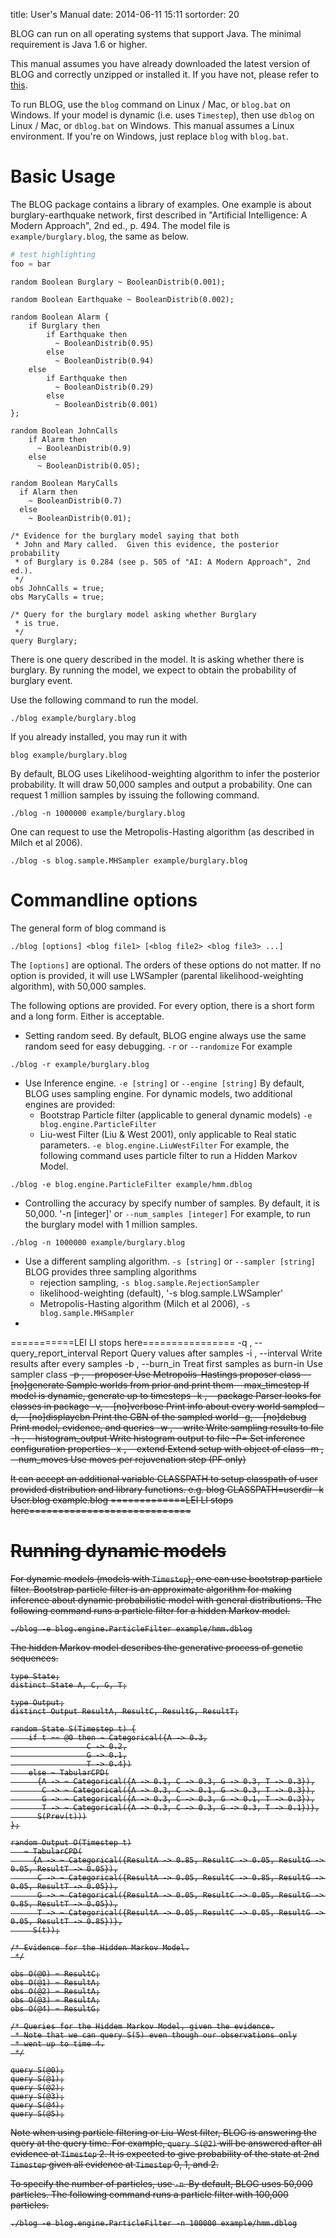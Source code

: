 title: User's Manual
date: 2014-06-11 15:11
sortorder: 20

BLOG can run on all operating systems that support Java. The minimal requirement is Java 1.6 or higher.

This manual assumes you have already downloaded the latest version of BLOG and correctly unzipped or installed it. If you have not, please refer to [this](index.md).

To run BLOG, use the `blog` command on Linux / Mac, or `blog.bat` on Windows.
If your model is dynamic (i.e. uses `Timestep`), then use `dblog` on Linux /
Mac, or `dblog.bat` on Windows. This manual assumes a Linux environment. If
you're on Windows, just replace `blog` with `blog.bat`.


# Basic Usage

The BLOG package contains a library of examples.
One example is about burglary-earthquake network,
first described in "Artificial Intelligence: A Modern Approach", 2nd ed., p. 494.
The model file is `example/burglary.blog`, the same as below.

```python
# test highlighting
foo = bar
```

```blog
random Boolean Burglary ~ BooleanDistrib(0.001);

random Boolean Earthquake ~ BooleanDistrib(0.002);

random Boolean Alarm {
	if Burglary then
		if Earthquake then
		  ~ BooleanDistrib(0.95)
		else
		  ~ BooleanDistrib(0.94)
	else
		if Earthquake then
		  ~ BooleanDistrib(0.29)
		else
		  ~ BooleanDistrib(0.001)
};

random Boolean JohnCalls
	if Alarm then
	  ~ BooleanDistrib(0.9)
	else
	  ~ BooleanDistrib(0.05);

random Boolean MaryCalls
  if Alarm then
    ~ BooleanDistrib(0.7)
  else
    ~ BooleanDistrib(0.01);

/* Evidence for the burglary model saying that both
 * John and Mary called.  Given this evidence, the posterior probability
 * of Burglary is 0.284 (see p. 505 of "AI: A Modern Approach", 2nd ed.).
 */
obs JohnCalls = true;
obs MaryCalls = true;

/* Query for the burglary model asking whether Burglary
 * is true.
 */
query Burglary;
```

There is one query described in the model. It is asking whether there is burglary.
By running the model, we expect to obtain the probability of burglary event.

Use the following command to run the model.
```
./blog example/burglary.blog
```

If you already installed, you may run it with
```
blog example/burglary.blog
```

By default, BLOG uses Likelihood-weighting algorithm to infer the posterior probability.
It will draw 50,000 samples and output a probability.
One can request 1 million samples by issuing the following command.
```
./blog -n 1000000 example/burglary.blog
```

One can request to use the Metropolis-Hasting algorithm (as described in Milch et al 2006).
```
./blog -s blog.sample.MHSampler example/burglary.blog
```

# Commandline options
The general form of blog command is
```
./blog [options] <blog file1> [<blog file2> <blog file3> ...]
```
The `[options]` are optional. The orders of these options do not matter. If no option is provided, it will use LWSampler (parental likelihood-weighting algorithm), with 50,000 samples.

The following options are provided. For every option, there is a short form and a long form. Either is acceptable.

- Setting random seed. By default, BLOG engine always use the same random seed for easy debugging.
  `-r` or `--randomize`
  For example
```
./blog -r example/burglary.blog
```
- Use Inference engine.
  `-e [string]` or `--engine [string]`
  By default, BLOG uses sampling engine. For dynamic models, two additional engines are provided:
  - Bootstrap Particle filter (applicable to general dynamic models)
    `-e blog.engine.ParticleFilter`
  - Liu-west Filter (Liu & West 2001), only applicable to Real static parameters.
    `-e blog.engine.LiuWestFilter`
  For example, the following command uses particle filter to run a Hidden Markov Model.
```
./blog -e blog.engine.ParticleFilter example/hmm.dblog
```
- Controlling the accuracy by specify number of samples. By default, it is 50,000.
  '-n [integer]' or `--num_samples [integer]`
  For example, to run the burglary model with 1 million samples.
```
./blog -n 1000000 example/burglary.blog
```
- Use a different sampling algorithm.
  `-s [string]` or `--sampler [string]`
  BLOG provides three sampling algorithms
  - rejection sampling, `-s blog.sample.RejectionSampler`
  - likelihood-weighting (default), '-s blog.sample.LWSampler'
  - Metropolis-Hasting algorithm (Milch et al 2006), `-s blog.sample.MHSampler`
-



===========LEI LI stops here================
-q <n>, --query_report_interval <n>Report Query values after <n> samples
-i <n>, --interval <n>        Write results after every <n> samples
-b <n>, --burn_in <n>         Treat first <n> samples as burn-in
         Use sampler class <s>
-p <s>, --proposer <s>        Use Metropolis-Hastings proposer class <s>
--[no]generate                Sample worlds from prior and print them
--max_timestep <n>            If model is dynamic, generate up to <n> timesteps
-k <s>, --package <s>         Parser looks for classes in package <s>
-v, --[no]verbose             Print info about every world sampled
-d, --[no]displaycbn          Print the CBN of the sampled world
-g, --[no]debug               Print model, evidence, and queries
-w <s>, --write <s>           Write sampling results to file <s>
-h <s>, --histogram_output <s>Write histogram output to file <s>
-P<key>=<value>               Set inference configuration properties
-x <s>, --extend <s>          Extend setup with object of class <s>
-m <n>, --num_moves <n>       Use <m> moves per rejuvenation step (PF only)


It can accept an additional variable CLASSPATH to setup classpath of
user provided distribution and library functions.
e.g. blog CLASSPATH=userdir -k User.blog example.blog
=============LEI LI stops here============================

# Running dynamic models
For dynamic models (models with `Timestep`), one can use bootstrap particle filter.
Bootstrap particle filter is an approximate algorithm for making inference about dynamic probabilistic model with general distributions. The following command runs a particle filter for a hidden Markov model.
```
./blog -e blog.engine.ParticleFilter example/hmm.dblog
```

The hidden Markov model describes the generative process of genetic sequences.
```blog
type State;
distinct State A, C, G, T;

type Output;
distinct Output ResultA, ResultC, ResultG, ResultT;

random State S(Timestep t) {
    if t == @0 then ~ Categorical({A -> 0.3,
                 C -> 0.2,
                 G -> 0.1,
                 T -> 0.4})
    else ~ TabularCPD(
      {A -> ~ Categorical({A -> 0.1, C -> 0.3, G -> 0.3, T -> 0.3}),
       C -> ~ Categorical({A -> 0.3, C -> 0.1, G -> 0.3, T -> 0.3}),
       G -> ~ Categorical({A -> 0.3, C -> 0.3, G -> 0.1, T -> 0.3}),
       T -> ~ Categorical({A -> 0.3, C -> 0.3, G -> 0.3, T -> 0.1})},
      S(Prev(t)))
};

random Output O(Timestep t)
   ~ TabularCPD(
     {A -> ~ Categorical({ResultA -> 0.85, ResultC -> 0.05, ResultG -> 0.05, ResultT -> 0.05}),
      C -> ~ Categorical({ResultA -> 0.05, ResultC -> 0.85, ResultG -> 0.05, ResultT -> 0.05}),
      G -> ~ Categorical({ResultA -> 0.05, ResultC -> 0.05, ResultG -> 0.85, ResultT -> 0.05}),
      T -> ~ Categorical({ResultA -> 0.05, ResultC -> 0.05, ResultG -> 0.05, ResultT -> 0.85})},
     S(t));

/* Evidence for the Hidden Markov Model.
 */

obs O(@0) = ResultC;
obs O(@1) = ResultA;
obs O(@2) = ResultA;
obs O(@3) = ResultA;
obs O(@4) = ResultG;

/* Queries for the Hiddem Markov Model, given the evidence.
 * Note that we can query S(5) even though our observations only
 * went up to time 4.
 */

query S(@0);
query S(@1);
query S(@2);
query S(@3);
query S(@4);
query S(@5);
```

Note when using particle filtering or Liu-West filter, BLOG is answering the query at the query time.
For example, `query S(@2)` will be answered after all evidence at `Timestep` 2. It is expected to give probability of the state at 2nd `Timestep` given all evidence at `Timestep` 0, 1, and 2.

To specify the number of particles, use `-n`. By default, BLOG uses 50,000 particles. The following command runs a particle filter with 100,000 particles.
```
./blog -e blog.engine.ParticleFilter -n 100000 example/hmm.dblog
```
